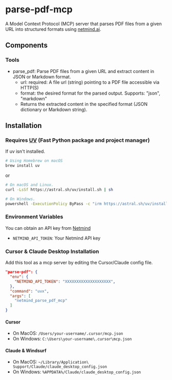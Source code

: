 # parse-pdf-mcp

A Model Context Protocol (MCP) server that parses PDF files from a given URL into structured formats using
[netmind.ai](https://netmind.ai).

## Components

### Tools

- parse_pdf: Parse PDF files from a given URL and extract content in JSON or Markdown format.
    - url: required: A file url (string) pointing to a PDF file accessible via HTTP(S)
    - format: the desired format for the parsed output. Supports: "json", "markdown"
    - Returns the extracted content in the specified format (JSON dictionary or Markdown string).

## Installation

### Requires [UV](https://github.com/astral-sh/uv) (Fast Python package and project manager)

If uv isn't installed.

```bash
# Using Homebrew on macOS
brew install uv
```

or

```bash
# On macOS and Linux.
curl -LsSf https://astral.sh/uv/install.sh | sh

# On Windows.
powershell -ExecutionPolicy ByPass -c "irm https://astral.sh/uv/install.ps1 | iex"
```

### Environment Variables

You can obtain an API key from [Netmind](https://www.netmind.ai/user/apiToken)

- `NETMIND_API_TOKEN`: Your Netmind API key

### Cursor & Claude Desktop Installation

Add this tool as a mcp server by editing the Cursor/Claude config file.

```json
"parse-pdf": {
  "env": {
    "NETMIND_API_TOKEN": "XXXXXXXXXXXXXXXXXXXX",
  },
  "command": "uvx",
  "args": [
    "netmind_parse_pdf_mcp"
  ]
}
```

#### Cursor

- On MacOS: `/Users/your-username/.cursor/mcp.json`
- On Windows: `C:\Users\your-username\.cursor\mcp.json`

#### Claude & Windsurf

- On MacOS: `~/Library/Application\ Support/Claude/claude_desktop_config.json`
- On Windows: `%APPDATA%/Claude/claude_desktop_config.json`

